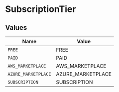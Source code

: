 # SubscriptionTier


## Values

| Name                | Value               |
| ------------------- | ------------------- |
| `FREE`              | FREE                |
| `PAID`              | PAID                |
| `AWS_MARKETPLACE`   | AWS_MARKETPLACE     |
| `AZURE_MARKETPLACE` | AZURE_MARKETPLACE   |
| `SUBSCRIPTION`      | SUBSCRIPTION        |